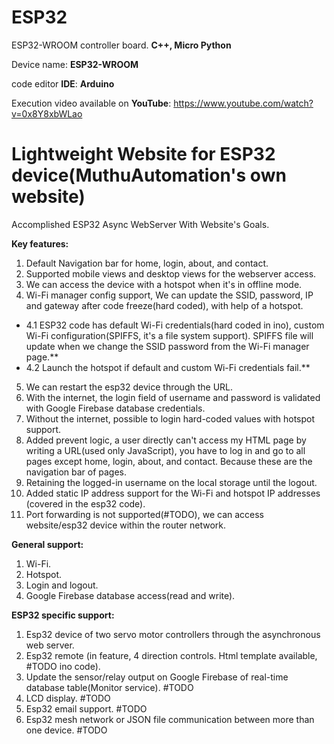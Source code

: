 # ESP32
ESP32-WROOM controller board. **C++, Micro Python**

Device name: **ESP32-WROOM**

code editor **IDE**: **Arduino**

Execution video available on **YouTube**: https://www.youtube.com/watch?v=0x8Y8xbWLao

# Lightweight Website for ESP32 device(MuthuAutomation's own website)
Accomplished ESP32 Async WebServer With Website's Goals.

**Key features:**
1. Default Navigation bar for home, login, about, and contact.
2. Supported mobile views and desktop views for the webserver access.
3. We can access the device with a hotspot when it's in offline mode.
4. Wi-Fi manager config support, We can update the SSID, password, IP and gateway after code freeze(hard coded), with help of a hotspot.
  * 4.1 ESP32 code has default Wi-Fi credentials(hard coded in ino), custom Wi-Fi configuration(SPIFFS, it's a file system support). SPIFFS file will update when we change the SSID password from the Wi-Fi manager page.**
  * 4.2 Launch the hotspot if default and custom Wi-Fi credentials fail.**
5. We can restart the esp32 device through the URL.
6. With the internet, the login field of username and password is validated with Google Firebase database credentials.
7. Without the internet, possible to login hard-coded values with hotspot support.
8. Added prevent logic, a user directly can't access my HTML page by writing a URL(used only JavaScript), you have to log in and go to all pages except home, login, about, and contact. Because these are the navigation bar of pages.
9. Retaining the logged-in username on the local storage until the logout.
10. Added static IP address support for the Wi-Fi and hotspot IP addresses (covered in the esp32 code).
11. Port forwarding is not supported(#TODO), we can access website/esp32 device within the router network.

**General support:**
1. Wi-Fi.
2. Hotspot.
3. Login and logout.
4. Google Firebase database access(read and write).

**ESP32 specific support:**
1. Esp32 device of two servo motor controllers through the asynchronous web server.
2. Esp32 remote (in feature, 4 direction controls. Html template available, #TODO ino code).
3. Update the sensor/relay output on Google Firebase of real-time database table(Monitor service). #TODO
4. LCD display. #TODO
5. Esp32 email support. #TODO
6. Esp32 mesh network or JSON file communication between more than one device. #TODO

